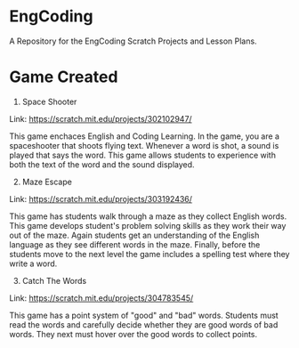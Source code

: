 # EngCoding
A Repository for the EngCoding Scratch Projects and Lesson Plans. 



# Game Created

1. Space Shooter 

Link: https://scratch.mit.edu/projects/302102947/

This game enchaces English and Coding Learning. In the game, you are a spaceshooter that shoots flying text. Whenever a word is shot, a sound is played that says the word. This game allows students to experience with both the text of the word and the sound displayed. 



2. Maze Escape 

Link: https://scratch.mit.edu/projects/303192436/

This game has students walk through a maze as they collect English words. This game develops student's problem solving skills as they work their way out of the maze. Again students get an understanding of the English language as they see different words in the maze. Finally, before the students move to the next level the game includes a spelling test where they write a word.



3. Catch The Words 

Link: https://scratch.mit.edu/projects/304783545/

This game has a point system of "good" and "bad" words. Students must read the words and carefully decide whether they are good words of bad words. They next must hover over the good words to collect points. 
